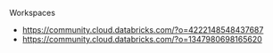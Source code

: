 Workspaces
- https://community.cloud.databricks.com/?o=4222148548437687
- https://community.cloud.databricks.com/?o=1347980698165620
